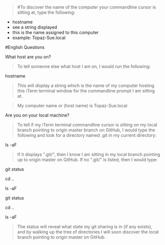 >#To discover the name of the computer your commandline cursor is sitting at, type the following:

* hostname
* see a string displayed
* this is the name assigned to this computer
* example: Topaz-Sue.local

#English Questions

What host are you on?
> To tell someone else what host I am on, I would run the following:

hostname

> This will display a string which is the name of my computer hosting this iTerm terminal window for the commandline prompt I am sitting at. 

> My computer name or (host name) is Topaz-Sue.local

Are you on your local machine?

> To tell if my iTerm terminal commandline cursor is sitting on my local branch pointing to origin master branch on GitHub, I would type the following and look for a directory named .git in my current directory:

ls -aF

> If it displays ".git/", then I know I am sitting in my local branch pointing up to origin master on GitHub.
> If no ".git/" is listed, then I would type:

git status 

cd .. 

ls -aF 

git status 

cd .. 

ls -aF 

> The status will reveal what state my git sharing is in (if any exists), and by walking up the tree of directories I will soon discover the local branch pointing to origin master on GitHub.


> 
